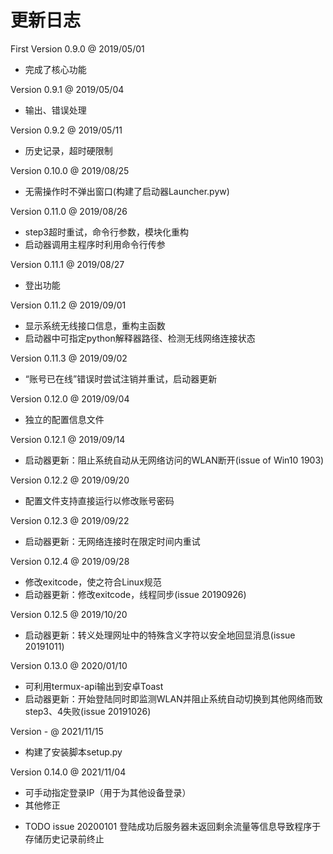 # 更新日志

First Version 0.9.0 @ 2019/05/01
  + 完成了核心功能

Version 0.9.1 @ 2019/05/04
  + 输出、错误处理

Version 0.9.2 @ 2019/05/11
  + 历史记录，超时硬限制

Version 0.10.0 @ 2019/08/25
  + 无需操作时不弹出窗口(构建了启动器Launcher.pyw)

Version 0.11.0 @ 2019/08/26
  + step3超时重试，命令行参数，模块化重构
  + 启动器调用主程序时利用命令行传参

Version 0.11.1 @ 2019/08/27
  + 登出功能

Version 0.11.2 @ 2019/09/01
  + 显示系统无线接口信息，重构主函数
  + 启动器中可指定python解释器路径、检测无线网络连接状态

Version 0.11.3 @ 2019/09/02
  + “账号已在线”错误时尝试注销并重试，启动器更新

Version 0.12.0 @ 2019/09/04
  + 独立的配置信息文件

Version 0.12.1 @ 2019/09/14
  + 启动器更新：阻止系统自动从无网络访问的WLAN断开(issue of Win10 1903)

Version 0.12.2 @ 2019/09/20
  + 配置文件支持直接运行以修改账号密码

Version 0.12.3 @ 2019/09/22
  + 启动器更新：无网络连接时在限定时间内重试

Version 0.12.4 @ 2019/09/28
  + 修改exitcode，使之符合Linux规范
  + 启动器更新：修改exitcode，线程同步(issue 20190926)

Version 0.12.5 @ 2019/10/20
  + 启动器更新：转义处理网址中的特殊含义字符以安全地回显消息(issue 20191011)

Version 0.13.0 @ 2020/01/10
  + 可利用termux-api输出到安卓Toast
  + 启动器更新：开始登陆同时即监测WLAN并阻止系统自动切换到其他网络而致step3、4失败(issue 20191026)

Version - @ 2021/11/15
  + 构建了安装脚本setup.py

Version 0.14.0 @ 2021/11/04
  + 可手动指定登录IP（用于为其他设备登录）
  + 其他修正


- TODO issue 20200101 登陆成功后服务器未返回剩余流量等信息导致程序于存储历史记录前终止
